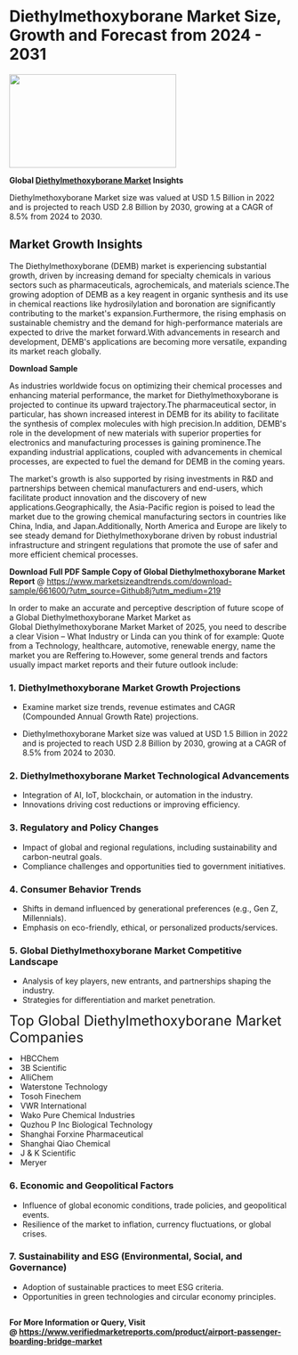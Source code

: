 <H1>Diethylmethoxyborane Market Size, Growth and Forecast from 2024 - 2031</H1><img class="aligncenter size-medium wp-image-584254" src="https://thirdeyenews.in/wp-content/uploads/2024/09/Global-Market-Research-300x168.jpeg" alt="" width="300" height="168" /><p><strong>Global&nbsp;<a href="https://www.marketsizeandtrends.com/download-sample/661600/?utm_source=Github8j?utm_medium=219">Diethylmethoxyborane Market</a> Insights</strong></p><p>Diethylmethoxyborane Market size was valued at USD 1.5 Billion in 2022 and is projected to reach USD 2.8 Billion by 2030, growing at a CAGR of 8.5% from 2024 to 2030.</p><p><h2>Market Growth Insights</h2> <p>The Diethylmethoxyborane (DEMB) market is experiencing substantial growth, driven by increasing demand for specialty chemicals in various sectors such as pharmaceuticals, agrochemicals, and materials science.The growing adoption of DEMB as a key reagent in organic synthesis and its use in chemical reactions like hydrosilylation and boronation are significantly contributing to the market's expansion.Furthermore, the rising emphasis on sustainable chemistry and the demand for high-performance materials are expected to drive the market forward.With advancements in research and development, DEMB's applications are becoming more versatile, expanding its market reach globally.</p> <p><strong>Download Sample</strong></p> <p>As industries worldwide focus on optimizing their chemical processes and enhancing material performance, the market for Diethylmethoxyborane is projected to continue its upward trajectory.The pharmaceutical sector, in particular, has shown increased interest in DEMB for its ability to facilitate the synthesis of complex molecules with high precision.In addition, DEMB's role in the development of new materials with superior properties for electronics and manufacturing processes is gaining prominence.The expanding industrial applications, coupled with advancements in chemical processes, are expected to fuel the demand for DEMB in the coming years.</p> <p>The market's growth is also supported by rising investments in R&D and partnerships between chemical manufacturers and end-users, which facilitate product innovation and the discovery of new applications.Geographically, the Asia-Pacific region is poised to lead the market due to the growing chemical manufacturing sectors in countries like China, India, and Japan.Additionally, North America and Europe are likely to see steady demand for Diethylmethoxyborane driven by robust industrial infrastructure and stringent regulations that promote the use of safer and more efficient chemical processes.</p> <p><span class=""><strong>Download Full PDF Sample Copy of Global Diethylmethoxyborane Market Report</strong> @ <a href="https://www.marketsizeandtrends.com/download-sample/661600/?utm_source=Github8j?utm_medium=219" target="_blank">https://www.marketsizeandtrends.com/download-sample/661600/?utm_source=Github8j?utm_medium=219</a></span></p><p>In order to make an accurate and perceptive description of future scope of a Global&nbsp;Diethylmethoxyborane Market Market as Global&nbsp;Diethylmethoxyborane Market Market of 2025, you need to describe a clear Vision &ndash; What Industry or Linda can you think of for example: Quote from a Technology, healthcare, automotive, renewable energy, name the market you are Reffering to.However, some general trends and factors usually impact market reports and their future outlook include:</p><h3>1.&nbsp;<strong>Diethylmethoxyborane Market Growth Projections</strong></h3><ul><li>Examine market size trends, revenue estimates and CAGR (Compounded Annual Growth Rate) projections.</li><li><p>Diethylmethoxyborane Market size was valued at USD 1.5 Billion in 2022 and is projected to reach USD 2.8 Billion by 2030, growing at a CAGR of 8.5% from 2024 to 2030.</p></li></ul><h3>2.&nbsp;<strong>Diethylmethoxyborane Market Technological Advancements</strong></h3><ul><li>Integration of AI, IoT, blockchain, or automation in the industry.</li><li>Innovations driving cost reductions or improving efficiency.</li></ul><h3>3.&nbsp;<strong>Regulatory and Policy Changes</strong></h3><ul><li>Impact of global and regional regulations, including sustainability and carbon-neutral goals.</li><li>Compliance challenges and opportunities tied to government initiatives.</li></ul><h3>4.&nbsp;<strong>Consumer Behavior Trends</strong></h3><ul><li>Shifts in demand influenced by generational preferences (e.g., Gen Z, Millennials).</li><li>Emphasis on eco-friendly, ethical, or personalized products/services.</li></ul><h3>5.&nbsp;<strong>Global Diethylmethoxyborane Market Competitive Landscape</strong></h3><ul><li>Analysis of key players, new entrants, and partnerships shaping the industry.</li><li>Strategies for differentiation and market penetration.</li></ul><p data-pm-slice="1 1 []"><span style="color: inherit; font-family: inherit; font-size: 25px;">Top Global Diethylmethoxyborane Market Companies</span></p><div class="" data-test-id=""><p><li>HBCChem</li><li> 3B Scientific</li><li> AlliChem</li><li> Waterstone Technology</li><li> Tosoh Finechem</li><li> VWR International</li><li> Wako Pure Chemical Industries</li><li> Quzhou P Inc Biological Technology</li><li> Shanghai Forxine Pharmaceutical</li><li> Shanghai Qiao Chemical</li><li> J & K Scientific</li><li> Meryer</li></p></div><h3>6.&nbsp;<strong>Economic and Geopolitical Factors</strong></h3><ul><li>Influence of global economic conditions, trade policies, and geopolitical events.</li><li>Resilience of the market to inflation, currency fluctuations, or global crises.</li></ul><h3>7.&nbsp;<strong>Sustainability and ESG (Environmental, Social, and Governance)</strong></h3><ul><li>Adoption of sustainable practices to meet ESG criteria.</li><li>Opportunities in green technologies and circular economy principles.</li></ul><h2><strong style="font-size: 14px;">For More Information or Query, Visit @&nbsp;</strong><a style="background-color: #ffffff; font-size: 14px;" href="https://www.marketsizeandtrends.com/report/diethylmethoxyborane-market/" target="_blank">https://www.verifiedmarketreports.com/product/airport-passenger-boarding-bridge-market</a></h2>
